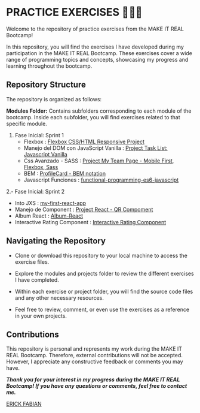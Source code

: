 # PRACTICE EXERCISES 👨🏾‍💻
Welcome to the repository of practice exercises from the MAKE IT REAL Bootcamp!

In this repository, you will find the exercises I have developed during my participation in the MAKE IT REAL Bootcamp. These exercises cover a wide range of programming topics and concepts, showcasing my progress and learning throughout the bootcamp.

## Repository Structure
The repository is organized as follows:

**Modules Folder:** Contains subfolders corresponding to each module of the bootcamp. Inside each subfolder, you will find exercises related to that specific module.

1. Fase Inicial: Sprint 1
    * Flexbox : [Flexbox CSS/HTML Responsive Project](https://github.com/erickfabiandev/practiceExercise/tree/main/Sprint_1/Html%201)
    * Manejo del DOM con JavaScript Vanilla : [Project Task List: Javascript Vanilla](https://github.com/erickfabiandev/practiceExercise/tree/main/Sprint_1/JavaScript_Vanilla)
    * Css Avanzado - SASS : [Project My Team Page - Mobile First, Flexbox, Sass](https://github.com/erickfabiandev/practiceExercise/tree/main/Sprint_1/my-team-page)
    * BEM : [ProfileCard - BEM notation](https://github.com/erickfabiandev/practiceExercise/tree/main/Sprint_1/profile-card-bem-notation)
    * Javascript Funciones : [functional-programming-es6-javascript](https://github.com/erickfabiandev/practiceExercise/tree/main/Sprint_1/functional-programming-es6-javascript)

2.- Fase Inicial: Sprint 2
   * Into JXS  : [my-first-react-app](https://github.com/erickfabiandev/practiceExercise/tree/main/Sprint_2/my-first-react-app)
   * Manejo de Component : [Project React - QR Compoment](https://github.com/erickfabiandev/practiceExercise/tree/main/Sprint_2/Make%20It%20Real%20-%20QR%20code%20component)
   * Album React : [Album-React](https://github.com/erickfabiandev/practiceExercise/tree/main/Sprint_2/AlbumReact)
   * Interactive Rating Component : [Interactive Rating Component](https://github.com/erickfabiandev/practiceExercise/tree/main/Sprint_2/React%20Component%202)


## Navigating the Repository
* Clone or download this repository to your local machine to access the exercise files.

* Explore the modules and projects folder to review the different exercises I have completed.

* Within each exercise or project folder, you will find the source code files and any other necessary resources.

* Feel free to review, comment, or even use the exercises as a reference in your own projects.

## Contributions
This repository is personal and represents my work during the MAKE IT REAL Bootcamp. Therefore, external contributions will not be accepted. However, I appreciate any constructive feedback or comments you may have.

***Thank you for your interest in my progress during the MAKE IT REAL Bootcamp! If you have any questions or comments, feel free to contact me.***

[ERICK FABIAN](https://erickfabiandev.com/)
